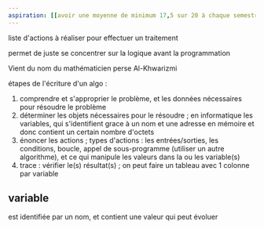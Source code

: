 ```yaml
---
aspiration: [[avoir une moyenne de minimum 17,5 sur 20 à chaque semestre afin rentrer dans une très bonne école d'ingénieur#réussir l'évaluation sur linux et algorithmique]]
---
```

liste d'actions à réaliser pour effectuer un traitement

permet de juste se concentrer sur la logique avant la programmation

Vient du nom du mathématicien perse Al-Khwarizmi

étapes de l'écriture d'un algo :
1. comprendre et s'approprier le problème, et les données nécessaires pour résoudre le problème
2. déterminer les objets nécessaires pour le résoudre ; en informatique les variables, qui s'identifient grace à un nom et une adresse en mémoire et donc contient un certain nombre d'octets
3. énoncer les actions ; types d'actions : les entrées/sorties, les conditions, boucle, appel de sous-programme (utiliser un autre algorithme), et ce qui manipule les valeurs dans la ou les variable(s)
4. trace : vérifier le(s) résultat(s) ; on peut faire un tableau avec 1 colonne par variable
## variable
est identifiée par un nom, et contient une valeur qui peut évoluer